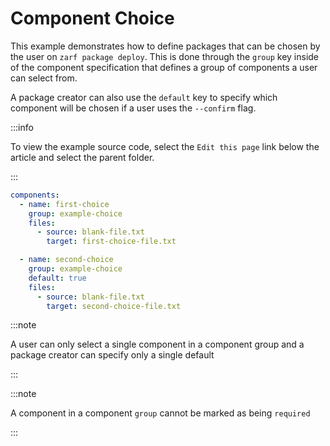 # Component Choice

This example demonstrates how to define packages that can be chosen by the user on `zarf package deploy`.  This is done through the `group` key inside of the component specification that defines a group of components a user can select from.

A package creator can also use the `default` key to specify which component will be chosen if a user uses the `--confirm` flag.

:::info

To view the example source code, select the `Edit this page` link below the article and select the parent folder.

:::

``` yaml
components:
  - name: first-choice
    group: example-choice
    files:
      - source: blank-file.txt
        target: first-choice-file.txt

  - name: second-choice
    group: example-choice
    default: true
    files:
      - source: blank-file.txt
        target: second-choice-file.txt
```

:::note

A user can only select a single component in a component group and a package creator can specify only a single default

:::

:::note

A component in a component `group` cannot be marked as being `required`

:::
